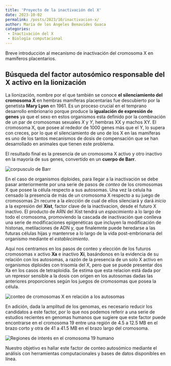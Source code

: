 ```yaml
---
title: 'Proyecto de la inactivación del X'
date: 2023-10-02
permalink: /posts/2023/10/inactivacion-x/
author: María de los Ángeles Benavides Guaca
categories:
 - Inactivación del X
 - Biología computacional
---
```


Breve introducción al mecanismo de inactivación del cromosoma X en mamíferos
placentarios.

## Búsqueda del factor autosómico responsable del X activo en la lionización

La lionización, nombre por el que también se conoce **el silenciamiento del
cromosoma X** en hembras mamíferas placentarias fue descubierto por la
genetista **Mary Lyon** en 1961. Es un proceso crucial en el temprano
desarrollo embrionario porque produce la **igualación de expresión de
genes** ya que el sexo en estos organismos esta definido por la combinación
de un par de cromosomas sexuales *X* y *Y*, hembras XX y machos XY. El
cromosoma X, que posee al rededor de 1000 genes más que el Y, lo supera con
creces, por lo que el silenciamiento de uno de los X en las mamíferas es
uno de los tantos mecanismos de dosis de compensación que se han
desarrollado en animales que tienen este problema.

El resultado final es la presencia de un cromosoma X activo y otro inactivo
en la mayoría de sus genes, convertido en un **cuerpo de Barr**.

![corpusculo de Barr](https://slideplayer.es/14598364/90/images/slide_10.jpg)

En el caso de organismos diploides, para llegar a la inactivación se debe
pasar anteriormente por una serie de pasos de *conteo* de los cromosomas X
que posee la célula respecto a sus autosomas. Una vez la celula ha censado
la presencia de más de un cromosoma X respecto a su juego de cromosomas 2n
recurre a la *elección* de cual de ellos silenciará y dará *inicio* a la
expresión del **Xist**, factor clave de la inactivacion, desde el futuro X
inactivo. El producto de ARN del Xist tendrá un *espacimiento* a lo largo de
todo el cromosoma, promoviendo la cascada de inactivación que conlleva una
serie de modificaciones epigenéticas que incluyen la modificación de
histonas, metilaciones de ADN y, que finalemnte puede heredarse a las
futuras células hijas y mantenrse a lo largo de la vida post-embrionaria del
organismo mediante el *establecimiento*.

Aquí nos centramos en los pasos de conteo y elección de los futuros
cromosomas x activo **Xa** e inactivo **Xi**, basándonos en la evidencia de
su relación con los autosomas, a razón de la presencia de un solo X activo
en organismos diploides con trisomía del X, pero que se puede presentar dos
Xa en los casos de tetraploidía. Se estima que esta relacion está dada por
un represor sensible a la dosis con origen en los autosomas dadas las
anteriores proporciones según los juegos de cromosomas que posea la célula.

![conteo de cromosomas X en relación a los autosomas](https://www.researchgate.net/publication/316079372/figure/fig1/AS:482594723766273@1492070956423/The-XIST-repressor-model-for-the-single-active-X-Our-model-depicts-the-putative-dosage.png)

En adición, dada la amplitud de los genomas, es necesario reducir los
candidatos a este factor, por lo que nos podemos referir a una serie de
estudios recientes en genomas humanos que sugiere que este factor puede
encontrarse en el cromosoma 19 entre una región de 4.5 a 12.5 MB en el brazo
corto y otra de 41 a 41.5 MB en el brazo largo del cromosoma. 

![Regiones de interés en el cromosoma 19 humano](https://journals.plos.org/plosone/article/figure/image?size=inline&id=10.1371/journal.pone.0170403.g003)

Nuestro objetivo es hallar este factor de conteo autosómico mediante el
análisis con herramientas computacionales y bases de datos disponibles en
línea.

